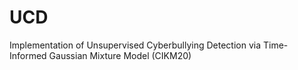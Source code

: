 # UCD
Implementation of Unsupervised Cyberbullying Detection via Time-Informed Gaussian Mixture Model (CIKM20)
